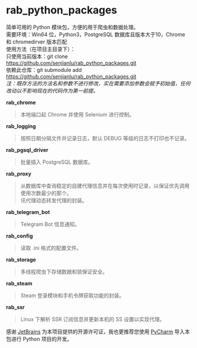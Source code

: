 # rab_python_packages
简单可用的 Python 模块包，方便的用于爬虫和数据处理。  
需要环境：Win64 位，Python3，PostgreSQL 数据库且版本大于10，Chrome 和 chromedirver 版本匹配  
使用方法（在项目主目录下）：  
只使用当前版本：git clone https://github.com/senjianlu/rab_python_packages.git  
依赖此仓库：git submodule add https://github.com/senjianlu/rab_python_packages.git  
*注：既存方法的方法名和参数不进行修改，实在需要添加参数会赋予初始值，任何改动以不影响现在的代码作为第一前提。*  

**rab_chrome**  
>本地端口起 Chrome 并使用 Selenium 进行控制。

**rab_logging**  
>按照日期分隔文件并记录日志，默认 DEBUG 等级的日志不打印也不记录。

**rab_pgsql_driver**  
>批量插入 PostgreSQL 数据库。

**rab_proxy**  
>从数据库中查询稳定的自建代理信息并在每次使用时记录，以保证优先调用使用次数最少的那个。  
讯代理动态转发代理的封装。

**rab_telegram_bot**  
>Telegram Bot 信息通知。

**rab_config**  
>读取 .ini 格式的配置文件。

**rab_storage**
>多线程爬虫下存储数据和锁保证安全。

**rab_steam**
>Steam 登录模块和手机令牌获取功能的封装。

**rab_ssr**
>Linux 下解析 SSR 订阅信息并更新本机的 SS 设置以实现代理。
  
感谢 [JetBrains](https://www.jetbrains.com/) 为本项目提供的开源许可证，我也更推荐您使用 [PyCharm](https://www.jetbrains.com/pycharm/) 导入本包进行 Python 项目的开发。